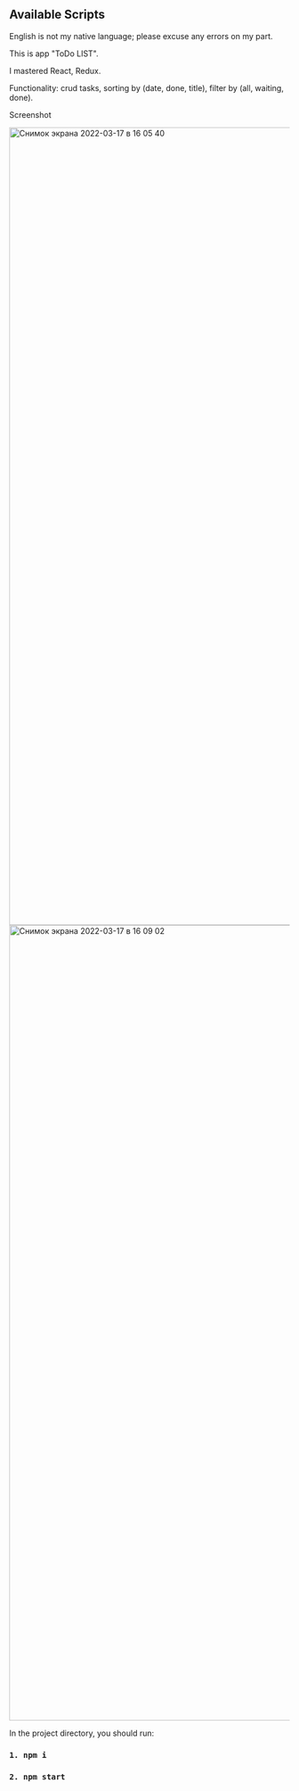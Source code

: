## Available Scripts

English is not my native language; please excuse any errors on my part.

This is app "ToDo LIST".

I mastered React, Redux.

Functionality: crud tasks, sorting by (date, done, title), filter by (all, waiting, done). 

Screenshot

<img width="1431" alt="Снимок экрана 2022-03-17 в 16 05 40" src="https://user-images.githubusercontent.com/91628872/158814795-35adea60-46e0-47b8-916a-f6e044d8d1fb.png">
<img width="1427" alt="Снимок экрана 2022-03-17 в 16 09 02" src="https://user-images.githubusercontent.com/91628872/158815180-1482b3b8-d278-4515-b8a9-e9dd16170ef9.png">

In the project directory, you should run:

### `1. npm i`
### `2. npm start`




